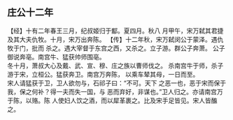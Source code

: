 ## 庄公十二年

【经】十有二年春王三月，纪叔姬归于酅。夏四月。秋八
月甲午，宋万弑其君捷及其大夫仇牧。十月，宋万出奔陈。
【传】十二年秋，宋万弑闵公于蒙泽。遇仇牧于门，批而
杀之。遇大宰督于东宫之西，又杀之。立子游。群公子奔萧。
公子御说奔亳。南宫牛、猛获帅师围亳。  
冬十月，萧叔大心及戴、武、宣、穆、庄之族以曹师伐之。
杀南宫牛于师，杀子游于宋，立桓公。猛获奔卫。南宫万奔陈，
以乘车辇其母，一日而至。  
宋人请猛获于卫，卫人欲勿与，石祁子曰：“不可。天下
之恶一也，恶于宋而保于我，保之何补？得一夫而失一国，与
恶而弃好，非谋也。”卫人归之。亦请南宫万于陈，以赂。陈
人使妇人饮之酒，而以犀革裹之。比及宋手足皆见。宋人皆醢
之。  

